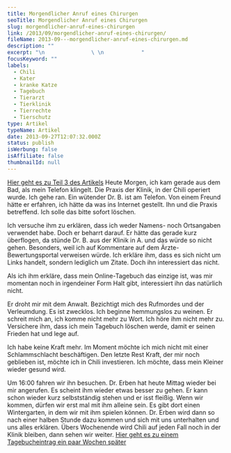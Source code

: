 ```yaml
---
title: Morgendlicher Anruf eines Chirurgen
seoTitle: Morgendlicher Anruf eines Chirurgen
slug: morgendlicher-anruf-eines-chirurgen
link: /2013/09/morgendlicher-anruf-eines-chirurgen/
fileName: 2013-09---morgendlicher-anruf-eines-chirurgen.md
description: ""
excerpt: "\n               \ \n            "
focusKeyword: ""
labels:
  - Chili
  - Kater
  - kranke Katze
  - Tagebuch
  - Tierarzt
  - Tierklinik
  - Tierrechte
  - Tierschutz
type: Artikel
typeName: Artikel
date: 2013-09-27T12:07:32.000Z
status: publish
isWerbung: false
isAffiliate: false
thumbnailId: null
---
```


<a href="/2013/09/26/der-fall-des-chili-r/"><span style="text-decoration:underline;">Hier
geht es zu Teil 3 des Artikels</span></a> Heute Morgen, ich kam gerade aus dem
Bad, als mein Telefon klingelt. Die Praxis der Klinik, in der Chili operiert
wurde. Ich gehe ran. Ein wütender Dr. B. ist am Telefon. Von einem Freund hätte
er erfahren, ich hätte da was ins Internet gestellt. Ihn und die Praxis
betreffend. Ich solle das bitte sofort löschen.

Ich versuche ihm zu erklären, dass ich weder Namens- noch Ortsangaben verwendet
habe. Doch er beharrt darauf. Er hätte das gerade kurz überflogen, da stünde Dr.
B. aus der Klinik in A. und das würde so nicht gehen. Besonders, weil ich auf
Kommentare auf dem Ärzte-Bewertungsportal verweisen würde. Ich erkläre ihm, dass
es sich nicht um Links handelt, sondern lediglich um Zitate. Doch ihn
interessiert das nicht.

Als ich ihm erkläre, dass mein Online-Tagebuch das einzige ist, was mir momentan
noch in irgendeiner Form Halt gibt, interessiert ihn das natürlich nicht.

Er droht mir mit dem Anwalt. Bezichtigt mich des Rufmordes und der Verleumdung.
Es ist zwecklos. Ich beginne hemmungslos zu weinen. Er schreit mich an, ich
komme nicht mehr zu Wort. Ich höre ihm nicht mehr zu. Versichere ihm, dass ich
mein Tagebuch löschen werde, damit er seinen Frieden hat und lege auf.

Ich habe keine Kraft mehr. Im Moment möchte ich mich nicht mit einer
Schlammschlacht beschäftigen. Den letzte Rest Kraft, der mir noch geblieben ist,
möchte ich in Chili investieren. Ich möchte, dass mein Kleiner wieder gesund
wird.

Um 16:00 fahren wir ihn besuchen. Dr. Erben hat heute Mittag wieder bei mir
angerufen. Es scheint ihm wieder etwas besser zu gehen. Er kann schon wieder
kurz selbstständig stehen und er isst fleißig. Wenn wir kommen, dürfen wir erst
mal mit ihm alleine sein. Es gibt dort einen Wintergarten, in dem wir mit ihm
spielen können. Dr. Erben wird dann so nach einer halben Stunde dazu kommen und
sich mit uns unterhalten und uns alles erklären. Übers Wochenende wird Chili auf
jeden Fall noch in der Klinik bleiben, dann sehen wir weiter.
<span style="text-decoration:underline;"><a href="/2013/10/17/dieser-song-ist-fur-dich-herbstliche-schreibblockade/">Hier
geht es zu einem Tagebucheintrag ein paar Wochen später</a></span>
